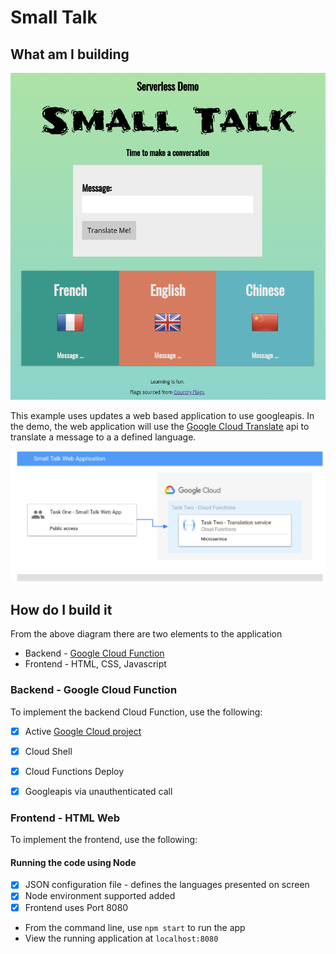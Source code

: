 # Small Talk

## What am I building

![small-talk](https://github.com/rosera/serverless-bootcamp/blob/main/sdp-2-serverless/images/03-lab-small-talk.png "Small Talk app")

This example uses updates a web based application to use googleapis. In the demo, the web application will use the [Google Cloud Translate]((https://cloud.google.com/translate/docs/languages)) api to translate a message to a a defined language.

![architecture](https://github.com/rosera/serverless-bootcamp/blob/main/sdp-2-serverless/images/04-arch-small-talk.png "Small Talk architecture")

## How do I build it

From the above diagram there are two elements to the application

* Backend - [Google Cloud Function](https://cloud.google.com/functions)
* Frontend - HTML, CSS, Javascript

### Backend - Google Cloud Function

To implement the backend Cloud Function, use the following:

- [X] Active [Google Cloud project](https://cloud.google.com/free)
- [X] Cloud Shell
- [X] Cloud Functions Deploy
- [x] Googleapis via unauthenticated call


### Frontend - HTML Web

To implement the frontend, use the following:

#### Running the code using Node

- [X] JSON configuration file - defines the languages presented on screen
- [X] Node environment supported added
- [X] Frontend uses Port 8080

* From the command line, use `npm start` to run the app
* View the running application at `localhost:8080`
